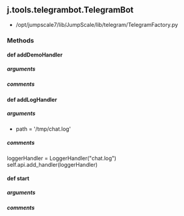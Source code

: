 ## j.tools.telegrambot.TelegramBot

- /opt/jumpscale7/lib/JumpScale/lib/telegram/TelegramFactory.py

### Methods

#### def addDemoHandler 
##### arguments

##### comments

#### def addLogHandler 
##### arguments

- path = '/tmp/chat.log'

##### comments

loggerHandler = LoggerHandler("chat.log")
self.api.add_handler(loggerHandler)

#### def start 
##### arguments

##### comments

